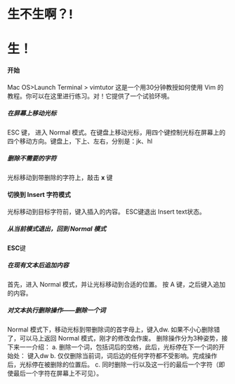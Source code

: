 # 生不生啊？!

# 生！

#### 开始
 Mac OS>Launch Terminal > vimtutor
这是一个用30分钟教授如何使用 Vim 的教程。你可以在这里进行练习。对！它提供了一个试验环境。

##### 在屏幕上移动光标

ESC 键， 进入 Normal 模式。在键盘上移动光标，用四个键控制光标在屏幕上的四个移动方向。键盘上，下上、左右，分别是：jk、hl 

##### 删除不需要的字符
光标移动到带删除的字符上，敲击 **x** 键

#### 切换到 Insert 字符模式
光标移动到目标字符前，键入插入的内容。
ESC键退出 Insert text状态。

##### 从当前模式退出，回到 Normal 模式
**ESC**键

##### 在现有文本后追加内容
首先，进入 Normal 模式，并让光标移动到合适的位置。
按 A 键，之后键入追加的内容。

##### 对文本执行删除操作——删除一个词

Normal 模式下，移动光标到带删除词的首字母上，键入dw.
如果不小心删除错了，可以马上返回 Normal 模式，刚才的修改会作废。
删除操作分为3种姿势，接下来一一介绍：
a. 删除一个词，包括词后的空格，此后，光标停在下一个词的开始处： 键入dw
b. 仅仅删除当前词，词后边的任何字符都不受影响。完成操作后，光标停在被删除的位置后。
c. 同时删除一行以及这一行的最后一个字符（即使最后一个字符在屏幕上不可见）。

##### 




<!--stackedit_data:
eyJoaXN0b3J5IjpbLTU4OTM5OTMyOCw2NjEwODU0NCw5MDAzND
A5OTAsLTE1NTM1MTIwNSwtMTMzMzM1OTAwNCwxNzY2MDQ4MjYw
LDc5Mjg1NTg3OSwxOTg1MzI5OTAyXX0=
-->